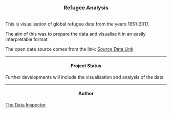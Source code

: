
### <center> **Refugee Analysis** </center>
<br>
This is visualisation of global refugee data from the years 1951-2017.

The aim of this was to prepare the data and visualise it in an easily interpretable format

The open data source comes from the link: 
[Source Data Link](http://popstats.unhcr.org)

___
#### <center> **Project Status** </center>


Further developments will include the visualisation and analysis of the data
___

#### <center> **Author** </center>

[The Data Inspector](http://thedatainspector.com)
